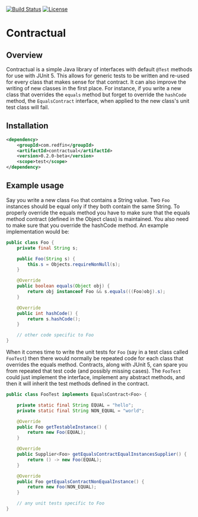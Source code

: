 [![Build Status](https://travis-ci.org/redfin/contractual.svg?branch=master)](https://travis-ci.org/redfin/contractual)
[![License](http://img.shields.io/:license-apache-brightgreen.svg)](http://www.apache.org/licenses/LICENSE-2.0.html)

# Contractual

## Overview

Contractual is a simple Java library of interfaces with default `@Test` methods for use with JUnit 5.
This allows for generic tests to be written and re-used for every class that makes sense for that contract.
It can also improve the writing of new classes in the first place.
For instance, if you write a new class that overrides the `equals` method but forget to override the `hashCode` method, the `EqualsContract` interface, when applied to the new class's unit test class will fail.

## Installation

```xml
<dependency>
    <groupId>com.redfin</groupId>
    <artifactId>contractual</artifactId>
    <version>0.2.0-beta</version>
    <scope>test</scope>
</dependency>
```

## Example usage

Say you write a new class `Foo` that contains a String value. Two `Foo` instances should
be equal only if they both contain the same String. To properly override the
equals method you have to make sure that the equals method contract (defined in the Object class)
is maintained. You also need to make sure that you override the hashCode method. An example
implementation would be:

```java
public class Foo {
    private final String s;

    public Foo(String s) {
        this.s = Objects.requireNonNull(s);
    }

    @Override
    public boolean equals(Object obj) {
        return obj instanceof Foo && s.equals(((Foo)obj).s);
    }

    @Override
    public int hashCode() {
        return s.hashCode();
    }

    // other code specific to Foo
}
```

When it comes time to write the unit tests for `Foo` (say in a test class called `FooTest`) then there
would normally be repeated code for each class that overrides the equals method. Contracts, along with
JUnit 5, can spare you from repeated that test code (and possibly missing cases). The `FooTest` could just
implement the interface, implement any abstract methods, and then it will inherit the test methods defined
in the contract.

```java
public class FooTest implements EqualsContract<Foo> {

    private static final String EQUAL = "hello";
    private static final String NON_EQUAL = "world";

    @Override
    public Foo getTestableInstance() {
        return new Foo(EQUAL);
    }

    @Override
    public Supplier<Foo> getEqualsContractEqualInstancesSupplier() {
        return () -> new Foo(EQUAL);
    }

    @Override
    public Foo getEqualsContractNonEqualInstance() {
        return new Foo(NON_EQUAL);
    }

    // any unit tests specific to Foo
}
```
